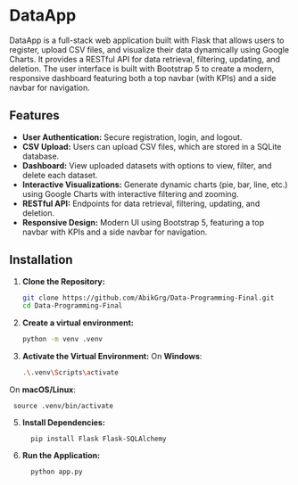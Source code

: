 # DataApp

DataApp is a full-stack web application built with Flask that allows users to register, upload CSV files, and visualize their data dynamically using Google Charts. It provides a RESTful API for data retrieval, filtering, updating, and deletion. The user interface is built with Bootstrap 5 to create a modern, responsive dashboard featuring both a top navbar (with KPIs) and a side navbar for navigation.

## Features

- **User Authentication:** Secure registration, login, and logout.
- **CSV Upload:** Users can upload CSV files, which are stored in a SQLite database.
- **Dashboard:** View uploaded datasets with options to view, filter, and delete each dataset.
- **Interactive Visualizations:** Generate dynamic charts (pie, bar, line, etc.) using Google Charts with interactive filtering and zooming.
- **RESTful API:** Endpoints for data retrieval, filtering, updating, and deletion.
- **Responsive Design:** Modern UI using Bootstrap 5, featuring a top navbar with KPIs and a side navbar for navigation.

## Installation

1. **Clone the Repository:**

   ```bash
   git clone https://github.com/AbikGrg/Data-Programming-Final.git
   cd Data-Programming-Final

2. **Create a virtual environment:**
   ```bash
   python -m venv .venv
   
3. **Activate the Virtual Environment:**
   On **Windows**:
      ```bash
      .\.venv\Scripts\activate
 
 On **macOS/Linux**: 
 
     source .venv/bin/activate

5. **Install Dependencies:**
   
         pip install Flask Flask-SQLAlchemy

7. **Run the Application:**

         python app.py
 
